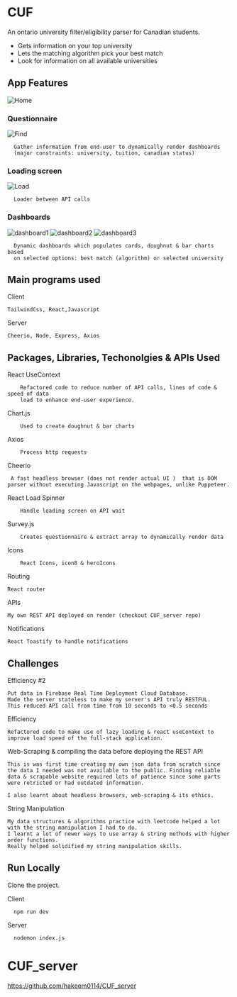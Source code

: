 # CUF 

An ontario university filter/eligibility parser for Canadian students.

- Gets information on your top university
- Lets the matching algorithm pick your best match
- Look for information on all available universities


## App Features
![Home](./src/assets/readmeAssets/homeReadme.png "Home")


### Questionnaire
![Find](./src/assets/readmeAssets/findReadme.png "Find")

```
  Gather information from end-user to dynamically render dashboards 
  (major constraints: university, tuition, canadian status)
```

### Loading screen
![Load](./src/assets/readmeAssets/loaderReadme.png "Load")

```
  Loader between API calls
```

### Dashboards
![dashboard1](./src/assets/readmeAssets/dashboard1Readme.png "dashboard1")
![dashboard2](./src/assets/readmeAssets/dashboard2Readme.png "dashboard2")
![dashboard3](./src/assets/readmeAssets/dashboard3Readme.png "dashboard3")
```
  Dynamic dashboards which populates cards, doughnut & bar charts based 
  on selected options: best match (algorithm) or selected university
```


## Main programs used

Client
```
TailwindCss, React,Javascript

``` 

Server
```
Cheerio, Node, Express, Axios

``` 

## Packages, Libraries, Techonolgies & APIs Used

React UseContext
```
    Refactored code to reduce number of API calls, lines of code & speed of data
    load to enhance end-user experience. 
```

Chart.js
```
    Used to create doughnut & bar charts
```
Axios
```
    Process http requests
```
Cheerio
```
 A fast headless browser (does not render actual UI )  that is DOM parser without executing Javascript on the webpages, unlike Puppeteer.
```
React Load Spinner
```
    Handle loading screen on API wait
```
Survey.js
```
    Creates questionnaire & extract array to dynamically render data
```
Icons
```
    React Icons, icon8 & heroIcons
```

Routing
```
React router
```

APIs
```
My own REST API deployed on render (checkout CUF_server repo)
```


Notifications
```
React Toastify to handle notifications
```



## Challenges

Efficiency #2 
```
Put data in Firebase Real Time Deployment Cloud Database.
Made the server stateless to make my server's API truly RESTFUL.
This reduced API call from time from 10 seconds to <0.5 seconds
```

Efficiency 
```
Refactored code to make use of lazy loading & react useContext to improve load speed of the full-stack application.
```

Web-Scraping & compiling the data before deploying the REST API
```
This is was first time creating my own json data from scratch since the data I needed was not available to the public. Finding reliable data & scrapable website required lots of patience since some parts were retricted or had outdated information.

I also learnt about headless browsers, web-scraping & its ethics.
```

String Manipulation
```
My data structures & algorithms practice with leetcode helped a lot with the string manipulation I had to do.
I learnt a lot of newer ways to use array & string methods with higher order functions. 
Really helped solidified my string manipulation skills.
```
## Run Locally

Clone the project.

Client
```
  npm run dev
```

Server
```
  nodemon index.js
```

# CUF_server
https://github.com/hakeem0114/CUF_server
